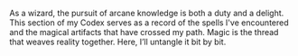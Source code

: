 As a wizard, the pursuit of arcane knowledge is both a duty and a delight. This section of my Codex serves as a record of the spells I've encountered and the magical artifacts that have crossed my path. Magic is the thread that weaves reality together. Here, I’ll untangle it bit by bit.
